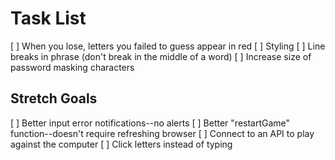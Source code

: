 # Task List

[ ] When you lose, letters you failed to guess appear in red
[ ] Styling
[ ] Line breaks in phrase (don't break in the middle of a word)
[ ] Increase size of password masking characters


## Stretch Goals

[ ] Better input error notifications--no alerts
[ ] Better "restartGame" function--doesn't require refreshing browser
[ ] Connect to an API to play against the computer
[ ] Click letters instead of typing